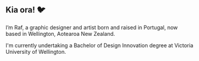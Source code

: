 ## Kia ora! 🐦

I’m Raf, a graphic designer and artist born and raised in Portugal, now based in Wellington, Aotearoa New Zealand.

I'm currently undertaking a Bachelor of Design Innovation degree at Victoria University of Wellington.

<!--
**martinrafa1/martinrafa1** is a ✨ _special_ ✨ repository because its `README.md` (this file) appears on your GitHub profile.

Here are some ideas to get you started:

- 🔭 I’m currently working on ...
- 🌱 I’m currently learning ...
- 👯 I’m looking to collaborate on ...
- 🤔 I’m looking for help with ...
- 💬 Ask me about ...
- 📫 How to reach me: ...
- 😄 Pronouns: ...
- ⚡ Fun fact: ...
-->
